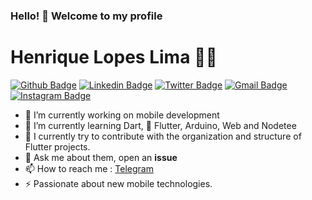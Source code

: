 ### Hello! 👋 Welcome to my profile

# Henrique Lopes Lima :man_technologist:


[![Github Badge](https://img.shields.io/badge/-Github-000?style=flat-square&logo=Github&logoColor=white&link=https://github.com/lucasgdb)](https://github.com/henriquelopeslima)
[![Linkedin Badge](https://img.shields.io/badge/-LinkedIn-blue?style=flat-square&logo=Linkedin&logoColor=white&link=https://www.linkedin.com/in/rebeccamanzi/)](https://www.linkedin.com/in/henrique-lopes-211485164/)
[![Twitter Badge](https://img.shields.io/badge/-Twitter-1ca0f1?style=flat-square&labelColor=1ca0f1&logo=twitter&logoColor=white&link=https://twitter.com/lgdbittencourt)](https://twitter.com/kauemurakami)
[![Gmail Badge](https://img.shields.io/badge/-Gmail-c14438?style=flat-square&logo=Gmail&logoColor=white&link=mailto:rebeccamanzi@gmail.com)](mailto:henriquelopeslima.hll@gmail.com)
[![Instagram Badge](https://img.shields.io/badge/-Instagram-C13584?style=flat-square&labelColor=C13584&logo=instagram&logoColor=white&link=https://www.instagram.com/codepwr/)](https://www.instagram.com/henriquelopeslima/)

- 🔭 I’m currently working on mobile development
- 🌱 I’m currently learning Dart, 💙 Flutter, Arduino, Web and Nodetee
- 👯 I currently try to contribute with the organization and structure of Flutter projects.
- 💬 Ask me about them, open an **issue**
- 📫 How to reach me : [Telegram](https://t.me/henriquehll)
- ⚡ Passionate about new mobile technologies.
